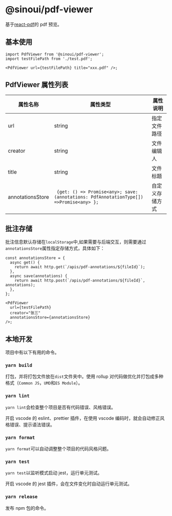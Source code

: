 # @sinoui/pdf-viewer

基于[react-pdf](https://projects.wojtekmaj.pl/react-pdf/)的 pdf 预览。

## 基本使用

```tsx
import PdfViewer from '@sinoui/pdf-viewer';
import testFilePath from './test.pdf';

<PdfViewer url={testFilePath} title="xxx.pdf" />;
```

## PdfViewer 属性列表

| 属性名称         | 属性类型                                                                                | 属性说明       |
| ---------------- | --------------------------------------------------------------------------------------- | -------------- |
| url              | string                                                                                  | 指定文件路径   |
| creator          | string                                                                                  | 文件编辑人     |
| title            | string                                                                                  | 文件标题       |
| annotationsStore | ` {get: () => Promise<any>; save: (annotations: PdfAnnotationType[]) =>Promise<any> };` | 自定义存储方式 |

## 批注存储

批注信息默认存储在`localStorage`中,如果需要与后端交互，则需要通过`annotationsStore`属性指定存储方式，具体如下：

```tsx
const annotationsStore = {
  async get() {
    return await http.get(`/apis/pdf-annotations/${fileId}`);
  },
  async save(annotations) {
    return await http.post(`/apis/pdf-annotations/${fileId}`, annotations);
  },
};

<PdfViewer
  url={testFilePath}
  creator="张三"
  annotationsStore={annotationsStore}
/>;
```

## 本地开发

项目中有以下有用的命令。

### `yarn build`

打包，并将打包文件放在`dist`文件夹中。使用 rollup 对代码做优化并打包成多种格式（`Common JS`，`UMD`和`ES Module`）。

### `yarn lint`

`yarn lint`会检查整个项目是否有代码错误、风格错误。

开启 vscode 的 eslint、prettier 插件，在使用 vscode 编码时，就会自动修正风格错误、提示语法错误。

### `yarn format`

`yarn format`可以自动调整整个项目的代码风格问题。

### `yarn test`

`yarn test`以监听模式启动 jest，运行单元测试。

开启 vscode 的 jest 插件，会在文件变化时自动运行单元测试。

### `yarn release`

发布 npm 包的命令。
